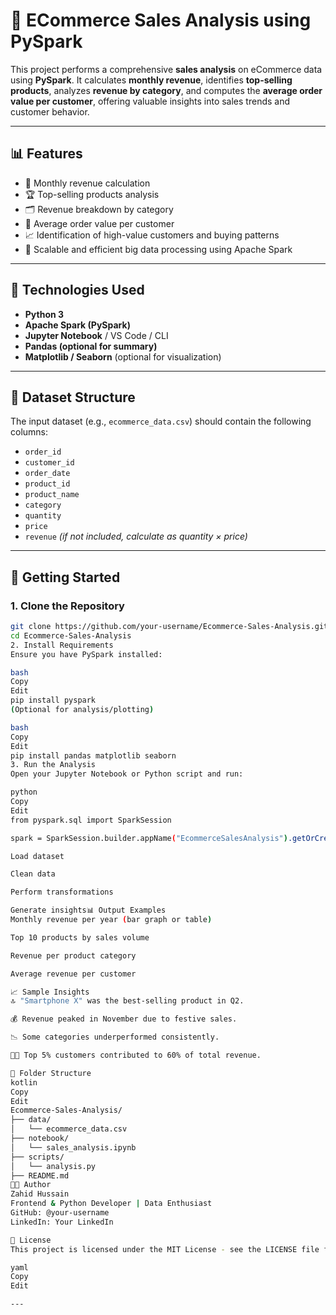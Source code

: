 # 🛒 ECommerce Sales Analysis using PySpark

This project performs a comprehensive **sales analysis** on eCommerce data using **PySpark**. It calculates **monthly revenue**, identifies **top-selling products**, analyzes **revenue by category**, and computes the **average order value per customer**, offering valuable insights into sales trends and customer behavior.

---

## 📊 Features

- 📅 Monthly revenue calculation
- 🏆 Top-selling products analysis
- 🗂 Revenue breakdown by category
- 👤 Average order value per customer
- 📈 Identification of high-value customers and buying patterns
- 🔄 Scalable and efficient big data processing using Apache Spark

---

## 🧰 Technologies Used

- **Python 3**
- **Apache Spark (PySpark)**
- **Jupyter Notebook** / VS Code / CLI
- **Pandas (optional for summary)**
- **Matplotlib / Seaborn** (optional for visualization)

---

## 📁 Dataset Structure

The input dataset (e.g., `ecommerce_data.csv`) should contain the following columns:

- `order_id`
- `customer_id`
- `order_date`
- `product_id`
- `product_name`
- `category`
- `quantity`
- `price`
- `revenue` *(if not included, calculate as quantity × price)*

---

## 🚀 Getting Started

### 1. Clone the Repository

```bash
git clone https://github.com/your-username/Ecommerce-Sales-Analysis.git
cd Ecommerce-Sales-Analysis
2. Install Requirements
Ensure you have PySpark installed:

bash
Copy
Edit
pip install pyspark
(Optional for analysis/plotting)

bash
Copy
Edit
pip install pandas matplotlib seaborn
3. Run the Analysis
Open your Jupyter Notebook or Python script and run:

python
Copy
Edit
from pyspark.sql import SparkSession

spark = SparkSession.builder.appName("EcommerceSalesAnalysis").getOrCreate()Then run the analysis steps in order:

Load dataset

Clean data

Perform transformations

Generate insights📊 Output Examples
Monthly revenue per year (bar graph or table)

Top 10 products by sales volume

Revenue per product category

Average revenue per customer

📈 Sample Insights
🔝 "Smartphone X" was the best-selling product in Q2.

💰 Revenue peaked in November due to festive sales.

📉 Some categories underperformed consistently.

🧑‍💼 Top 5% customers contributed to 60% of total revenue.

📌 Folder Structure
kotlin
Copy
Edit
Ecommerce-Sales-Analysis/
├── data/
│   └── ecommerce_data.csv
├── notebook/
│   └── sales_analysis.ipynb
├── scripts/
│   └── analysis.py
├── README.md
👨‍💻 Author
Zahid Hussain
Frontend & Python Developer | Data Enthusiast
GitHub: @your-username
LinkedIn: Your LinkedIn

📜 License
This project is licensed under the MIT License - see the LICENSE file for details.

yaml
Copy
Edit

---

